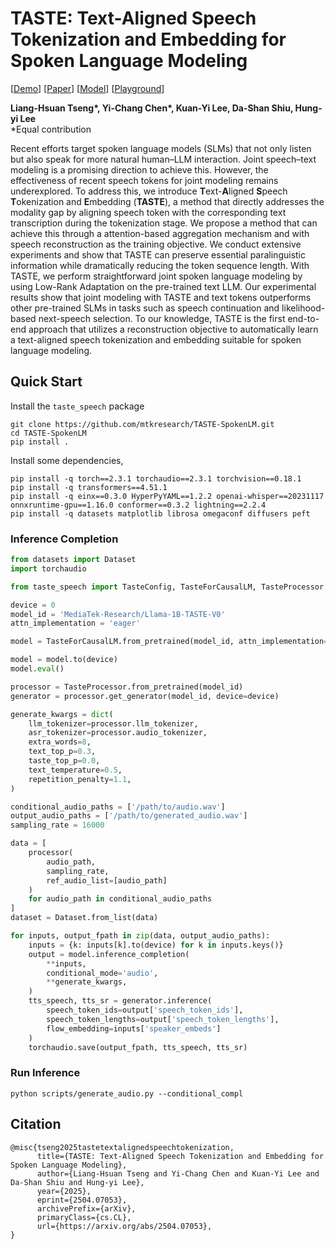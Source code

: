# TASTE: Text-Aligned Speech Tokenization and Embedding for Spoken Language Modeling

[[Demo](https://mtkresearch.github.io/TASTE-SpokenLM.github.io/)] [[Paper](https://arxiv.org/abs/2504.07053)] [[Model](https://huggingface.co/MediaTek-Research/Llama-1B-TASTE-V0)]  [[Playground](https://www.kaggle.com/code/ycckaggle/playground-taste)]

<b>Liang-Hsuan Tseng*, Yi-Chang Chen*, Kuan-Yi Lee, Da-Shan Shiu, Hung-yi Lee</b><br/>*Equal contribution

Recent efforts target spoken language models (SLMs) that not only listen but also speak for more natural human–LLM interaction. Joint speech–text modeling is a promising direction to achieve this. However, the effectiveness of recent speech tokens for joint modeling remains underexplored. To address this, we introduce <b>T</b>ext-<b>A</b>ligned <b>S</b>peech <b>T</b>okenization and <b>E</b>mbedding (<b>TASTE</b>), a method that directly addresses the modality gap by aligning speech token with the corresponding text transcription during the tokenization stage. We propose a method that can achieve this through a attention-based aggregation mechanism and with speech reconstruction as the training objective. We conduct extensive experiments and show that TASTE can preserve essential paralinguistic information while dramatically reducing the token sequence length. With TASTE, we perform straightforward joint spoken language modeling by using Low-Rank Adaptation on the pre-trained text LLM. Our experimental results show that joint modeling with TASTE and text tokens outperforms other pre-trained SLMs in tasks such as speech continuation and likelihood-based next-speech selection. To our knowledge, TASTE is the first end-to-end approach that utilizes a reconstruction objective to automatically learn a text-aligned speech tokenization and embedding suitable for spoken language modeling.

## Quick Start

Install the `taste_speech` package
```
git clone https://github.com/mtkresearch/TASTE-SpokenLM.git
cd TASTE-SpokenLM
pip install .
```

Install some dependencies,
```
pip install -q torch==2.3.1 torchaudio==2.3.1 torchvision==0.18.1
pip install -q transformers==4.51.1
pip install -q einx==0.3.0 HyperPyYAML==1.2.2 openai-whisper==20231117 onnxruntime-gpu==1.16.0 conformer==0.3.2 lightning==2.2.4
pip install -q datasets matplotlib librosa omegaconf diffusers peft
```

### Inference Completion

```python
from datasets import Dataset
import torchaudio

from taste_speech import TasteConfig, TasteForCausalLM, TasteProcessor

device = 0
model_id = 'MediaTek-Research/Llama-1B-TASTE-V0'
attn_implementation = 'eager'

model = TasteForCausalLM.from_pretrained(model_id, attn_implementation=attn_implementation)

model = model.to(device)
model.eval()

processor = TasteProcessor.from_pretrained(model_id)
generator = processor.get_generator(model_id, device=device)

generate_kwargs = dict(
    llm_tokenizer=processor.llm_tokenizer,
    asr_tokenizer=processor.audio_tokenizer,
    extra_words=8,
    text_top_p=0.3,
    taste_top_p=0.0,
    text_temperature=0.5,
    repetition_penalty=1.1,
)

conditional_audio_paths = ['/path/to/audio.wav']
output_audio_paths = ['/path/to/generated_audio.wav']
sampling_rate = 16000

data = [
    processor(
        audio_path,
        sampling_rate,
        ref_audio_list=[audio_path]
    )
    for audio_path in conditional_audio_paths
]
dataset = Dataset.from_list(data)

for inputs, output_fpath in zip(data, output_audio_paths):
    inputs = {k: inputs[k].to(device) for k in inputs.keys()}
    output = model.inference_completion(
        **inputs,
        conditional_mode='audio',
        **generate_kwargs,
    )
    tts_speech, tts_sr = generator.inference(
        speech_token_ids=output['speech_token_ids'], 
        speech_token_lengths=output['speech_token_lengths'],
        flow_embedding=inputs['speaker_embeds']
    )
    torchaudio.save(output_fpath, tts_speech, tts_sr)
```



### Run Inference

```
python scripts/generate_audio.py --conditional_compl
```

## Citation

```
@misc{tseng2025tastetextalignedspeechtokenization,
      title={TASTE: Text-Aligned Speech Tokenization and Embedding for Spoken Language Modeling}, 
      author={Liang-Hsuan Tseng and Yi-Chang Chen and Kuan-Yi Lee and Da-Shan Shiu and Hung-yi Lee},
      year={2025},
      eprint={2504.07053},
      archivePrefix={arXiv},
      primaryClass={cs.CL},
      url={https://arxiv.org/abs/2504.07053}, 
}
```

